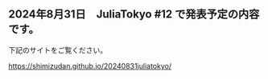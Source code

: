 ## 2024年8月31日　JuliaTokyo #12 で発表予定の内容です。

下記のサイトをご覧ください。

https://shimizudan.github.io/20240831juliatokyo/
